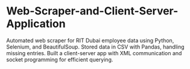# Web-Scraper-and-Client-Server-Application
Automated web scraper for RIT Dubai employee data using Python, Selenium, and BeautifulSoup. Stored data in CSV with Pandas, handling missing entries. Built a client-server app with XML communication and socket programming for efficient querying.
